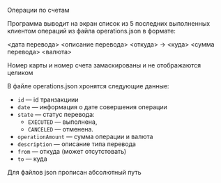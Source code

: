 Операции по счетам

Программа выводит на экран список из 5 последних выполненных клиентом операций из файла operations.json в формате:

<дата перевода> <описание перевода>
<откуда> -> <куда>
<сумма перевода> <валюта>

Номер карты и номер счета замаскированы и не отображаются целиком



В файле operations.json хронятся следующие данные:

- `id` — id транзакциии
- `date` — информация о дате совершения операции
- `state` — статус перевода:
    - `EXECUTED`  — выполнена,
    - `CANCELED`  — отменена.
- `operationAmount` — сумма операции и валюта
- `description` — описание типа перевода
- `from` — откуда (может отсутстовать)
- `to` — куда


Для файлов json прописан абсолютный путь
